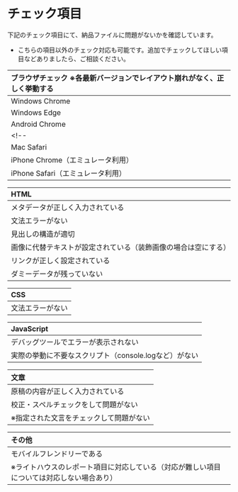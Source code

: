 # チェック項目
下記のチェック項目にて、納品ファイルに問題がないかを確認しています。

- こちらの項目以外のチェック対応も可能です。追加でチェックしてほしい項目などありましたら、ご相談ください。
<!-- - 依頼内容・料金によって対応項目を追加・削減させていただく場合があります。（お見積りの際に具体的な対応項目をご提案させていただきます） -->
<!-- - 詳細なチェック項目は「**[チェック項目サンプル](TODO: URLを記載)**」をご確認ください。 -->

| ブラウザチェック ※各最新バージョンでレイアウト崩れがなく、正しく挙動する |
| :--- |
| Windows Chrome |
| Windows Edge |
| Android Chrome |
<!-- | Mac Chrome |
| Mac Safari |
| iPhone Chrome（エミュレータ利用） |
| iPhone Safari（エミュレータ利用） | -->

| HTML |
| :--- |
| メタデータが正しく入力されている |
| 文法エラーがない |
| 見出しの構造が適切 |
| 画像に代替テキストが設定されている（装飾画像の場合は空にする） |
| リンクが正しく設定されている |
| ダミーデータが残っていない |

| CSS |
| :--- |
| 文法エラーがない |

| JavaScript |
| :--- |
| デバッグツールでエラーが表示されない |
| 実際の挙動に不要なスクリプト（console.logなど）がない |

| 文章 |
| :--- |
| 原稿の内容が正しく入力されている |
| 校正・スペルチェックをして問題がない |
| ※指定された文言をチェックして問題がない |

| その他 |
| :--- |
| モバイルフレンドリーである |
| ※ライトハウスのレポート項目に対応している（対応が難しい項目については対応しない場合あり） |
